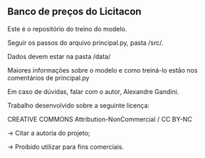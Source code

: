 ## Banco de preços do Licitacon

Este é o repositório do treino do modelo.

Seguir os passos do arquivo principal.py, pasta /src/.

Dados devem estar na pasta /data/

Maiores informações sobre o modelo e como treiná-lo estão nos comentários de principal.py

Em caso de dúvidas, falar com o autor, Alexandre Gandini.

Trabalho desenvolvido sobre a seguinte licença:

CREATIVE COMMONS Attribution-NonCommercial / CC BY-NC

-> Citar a autoria do projeto;

-> Proibido utilizar para fins comerciais.